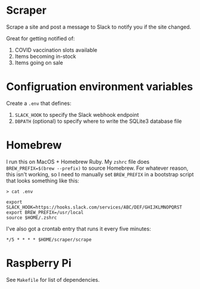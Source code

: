 # Scraper

Scrape a site and post a message to Slack to notify you if the site changed.

Great for getting notified of:
1. COVID vaccination slots available
1. Items becoming in-stock
1. Items going on sale

# Configruation environment variables

Create a `.env` that defines:

1. `SLACK_HOOK` to specify the Slack webhook endpoint
1. `DBPATH` (optional) to specify where to write the SQLite3 database file

# Homebrew

I run this on MacOS + Homebrew Ruby. My `zshrc` file does `BREW_PREFIX=$(brew --prefix)` to source Homebrew. For whatever reason, this isn't working, so I need to manually set `BREW_PREFIX` in a bootstrap script that looks something like this:

```
> cat .env

export SLACK_HOOK=https://hooks.slack.com/services/ABC/DEF/GHIJKLMNOPQRST
export BREW_PREFIX=/usr/local
source $HOME/.zshrc
```

I've also got a crontab entry that runs it every five minutes:

`*/5 * * * * $HOME/scraper/scrape`

# Raspberry Pi

See `Makefile` for list of dependencies.
